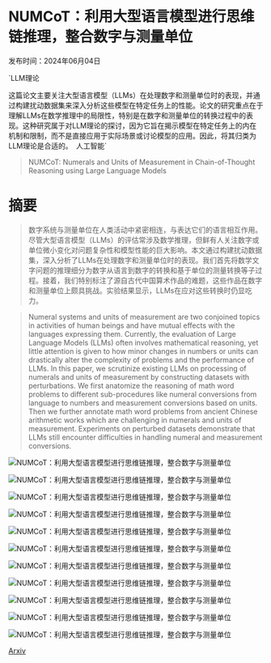 # NUMCoT：利用大型语言模型进行思维链推理，整合数字与测量单位

发布时间：2024年06月04日

`LLM理论

这篇论文主要关注大型语言模型（LLMs）在处理数字和测量单位时的表现，并通过构建扰动数据集来深入分析这些模型在特定任务上的性能。论文的研究重点在于理解LLMs在数学推理中的局限性，特别是在数字和测量单位的转换过程中的表现。这种研究属于对LLM理论的探讨，因为它旨在揭示模型在特定任务上的内在机制和限制，而不是直接应用于实际场景或讨论模型的应用。因此，将其归类为LLM理论是合适的。` `人工智能`

> NUMCoT: Numerals and Units of Measurement in Chain-of-Thought Reasoning using Large Language Models

# 摘要

> 数字系统与测量单位在人类活动中紧密相连，与表达它们的语言相互作用。尽管大型语言模型（LLMs）的评估常涉及数学推理，但鲜有人关注数字或单位微小变化对问题复杂性和模型性能的巨大影响。本文通过构建扰动数据集，深入分析了LLMs在处理数字和测量单位时的表现。我们首先将数学文字问题的推理细分为数字从语言到数字的转换和基于单位的测量转换等子过程。接着，我们特别标注了源自古代中国算术作品的难题，这些作品在数字和测量单位上颇具挑战。实验结果显示，LLMs在应对这些转换时仍显吃力。

> Numeral systems and units of measurement are two conjoined topics in activities of human beings and have mutual effects with the languages expressing them. Currently, the evaluation of Large Language Models (LLMs) often involves mathematical reasoning, yet little attention is given to how minor changes in numbers or units can drastically alter the complexity of problems and the performance of LLMs. In this paper, we scrutinize existing LLMs on processing of numerals and units of measurement by constructing datasets with perturbations. We first anatomize the reasoning of math word problems to different sub-procedures like numeral conversions from language to numbers and measurement conversions based on units. Then we further annotate math word problems from ancient Chinese arithmetic works which are challenging in numerals and units of measurement. Experiments on perturbed datasets demonstrate that LLMs still encounter difficulties in handling numeral and measurement conversions.

![NUMCoT：利用大型语言模型进行思维链推理，整合数字与测量单位](../../../paper_images/2406.02864/x1.png)

![NUMCoT：利用大型语言模型进行思维链推理，整合数字与测量单位](../../../paper_images/2406.02864/x3.png)

![NUMCoT：利用大型语言模型进行思维链推理，整合数字与测量单位](../../../paper_images/2406.02864/x4.png)

![NUMCoT：利用大型语言模型进行思维链推理，整合数字与测量单位](../../../paper_images/2406.02864/x5.png)

![NUMCoT：利用大型语言模型进行思维链推理，整合数字与测量单位](../../../paper_images/2406.02864/x6.png)

![NUMCoT：利用大型语言模型进行思维链推理，整合数字与测量单位](../../../paper_images/2406.02864/x8.png)

![NUMCoT：利用大型语言模型进行思维链推理，整合数字与测量单位](../../../paper_images/2406.02864/x9.png)

![NUMCoT：利用大型语言模型进行思维链推理，整合数字与测量单位](../../../paper_images/2406.02864/x10.png)

![NUMCoT：利用大型语言模型进行思维链推理，整合数字与测量单位](../../../paper_images/2406.02864/x12.png)

![NUMCoT：利用大型语言模型进行思维链推理，整合数字与测量单位](../../../paper_images/2406.02864/x13.png)

![NUMCoT：利用大型语言模型进行思维链推理，整合数字与测量单位](../../../paper_images/2406.02864/x14.png)

[Arxiv](https://arxiv.org/abs/2406.02864)